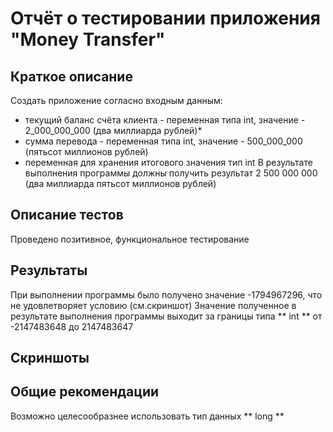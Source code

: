 # Отчёт о тестировании приложения "Money Transfer"
## Краткое описание
Создать приложение согласно входным данным:

- текущий баланс счёта клиента - переменная типа int, значение - 2_000_000_000 (два миллиарда рублей)*
- сумма перевода - переменная типа int, значение - 500_000_000 (пятьсот миллионов рублей)
- переменная для хранения итогового значения  тип int
В результате выполнения программы должны получить результат 2 500 000 000 (два миллиарда пятьсот миллионов рублей)
## Описание тестов
Проведено позитивное, функциональное тестирование
## Результаты
При выполнении программы было получено значение -1794967296, что не удовлетворяет условию (см.скриншот)
Значение полученное в результате выполнения программы выходит за границы типа ** int ** от -2147483648 до 2147483647
## Скриншоты

## Общие рекомендации
Возможно целесообразнее использовать тип данных ** long **

